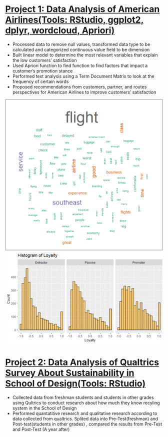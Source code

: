 # [Project 1: Data Analysis of American Airlines(Tools: RStudio, ggplot2, dplyr, wordcloud, Apriori)](https://github.com/SijinZhou415/Data-Analysis-of-American-Airlines)
* Processed data to remove null values, transformed data type to be calculated and categorized continuous value field to be dimension
* Built linear model to determine the most relevant variables that explain the low customers’ satisfaction
* Used Apriori function to find function to find factors that impact a customer’s promotion stance
* Performed text analysis using a Term Document Matrix to look at the frequency of certain words
* Proposed recommendations from customers, partner, and routes perspectives for American Airlines to improve customers’ satisfaction

![](/images/Picture1word.png)
![](/images/Picture1barplot.png)

# [Project 2: Data Analysis of Qualtrics Survey About Sustainability in School of Design(Tools: RStudio)](https://docs.google.com/presentation/d/1VJ6-3KhBBq02l3tPCaJ1c9eA1Kgp7SG_wO4_6M8tug0/edit#slide=id.ga8c74e7336_0_0)
* Collected data from freshman students and students in other grades using Qultrics to conduct research about how much they know recyling system in the School of Design
* Performed quantatitive research and qualitative research according to data collected from qualtrics. Splited data into Pre-Test(freshman) and Post-test(students in other grades) , compared the results from Pre-Test and Post-Test (A year after)
